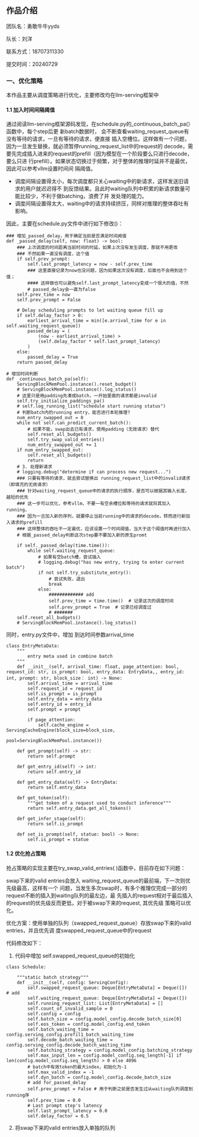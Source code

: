 ## 作品介绍

团队名：勇敢牛牛yyds

队长：刘洋

联系方式：18707311330

提交时间：20240729

### 一、优化策略
本作品主要从调度策略进行优化，主要修改均在llm-serving框架中

#### 1.1 加入时间间隔阈值

通过阅读llm-serving框架源码发现，在schedule.py的_continuous_batch_pa(）函数中，每个step后更
新batch数据时， 会不断查看waiting_request_queue有没有等待的请求，一旦有等待的请求，便直接
插入空槽位。这样做有一个问题，因为一旦发生替换，就必须暂停running_request_list中的request的
decode，需要先完成插入进来的request的prefill（因为模型在一个阶段要么只进行decode，要么只进
行prefill）。如果状态切换过于频繁，对于整体的推理时延并不是最优，因此可以参考vllm设置时间间
隔阈值。

- 调度间隔设置得太小，每次调度都只关心waiting中的新请求，这样发送旧请求的用户就迟迟得不
到反馈结果。且此时waiting队列中积累的新请求数量可能比较少，不利于做batching，浪费了并
发处理的能力。
- 调度间隔设置得太大，waiting中的请求持续挤压，同样对推理的整体吞吐有影响。


因此，主要在schedule.py文件中进行如下修改()：

```
### 增加_passed_delay，用于确定当前是否满足时间阙值  
def _passed_delay(self, now: float) -> bool:  
    ### 上次调度的时间距离当前时间的时延，如果上次没有发生调度，那就不用更改  
    ### 不然如果一直没有调度，这个值  
    if self.prev_prompt:  
        self.last_prompt_latency = now - self.prev_time  
        ### 这里直接记录为now也没问题，因为如果这次没有调度，后面也不会用到这个值；  
        #### 这样做也可以避免self.last_prompt_latency变成一个很大的值，不然  
        # passed_delay会一直为false  
    self.prev_time = now  
    self.prev_prompt = False  
  
    # Delay scheduling prompts to let waiting queue fill up  
    if self.delay_factor > 0:  
        earliest_arrival_time = min([e.arrival_time for e in self.waiting_request_queue])  
        passed_delay = (  
            (now - earliest_arrival_time) >  
            (self.delay_factor * self.last_prompt_latency)  
        )  
    else:  
        passed_delay = True  
    return passed_delay

# 增加时间判断  
def _continuous_batch_pa(self):  
    ServingBlockMemPool.instance().reset_budget()
    # ServingBlockMemPool.instance().log_status() 
    # 这里只是用padding先凑成batch，一开始里面的请求都是invalid  
    self.try_initialize_paddings_pa()  
    # self.log_running_list("schedule start running status")  
    # 判断batch内的running entry，能否进行本轮推理?  
    num_entry_swapped_out = 0  
    while not self.can_predict_current_batch():  
        # 如果不能，swap出去已有请求，使用padding（无效请求）替代  
        self.reset_all_budgets()
        self.try_swap_valid_entries()  
        num_entry_swapped_out += 1  
    if num_entry_swapped_out:  
        self.reset_all_budgets()
        return 
    # 3. 处理新请求
    # logging.debug("determine if can process new request...")
    ### 只要有等待的请求，就去尝试替换出 running_request_list中的invalid请求（即填充的无效请求）
    ### 针对waiting_request_queue中的请求的执行顺序，是否可以根据其输入长度，越短的优先
    ### 这一步可以优化，参考vllm，不要一有空余槽位和等待的请求就将其加入 running，
    ### 因为一旦加入新的序列，就要停止当前running中的请求的decode，转而进行新加入请求的prefill
    ### 这样整体的吞吐不一定最优，应该设置一个时间阈值，当大于这个阈值时再进行加入
    # 根据_passed_delay判断这次step要不要加入新的原生promt

    if self._passed_delay(time.time()):
        while self.waiting_request_queue:  
            # 如果有空batch槽，尝试插入  
            # logging.debug("has new entry, trying to enter current batch")
            if not self.try_substitute_entry(): 
                # 尝试失败，退出  
                break  
            else:  
                ############# add  
                self.prev_time = time.time()  # 记录这次的调度时间  
                self.prev_prompt = True  # 记录已经调度过  
                # #######  
    self.reset_all_budgets()   
    # ServingBlockMemPool.instance().log_status()

```

同时，entry.py文件中，增加 到达时间参数arrival_time


```
class EntryMetaData:  
    """
        entry meta used in combine batch  
    """  
    def __init__(self, arrival_time: float, page_attention: bool, request_id: str, is_prompt: bool, entry_data: EntryData,, entry_id: int, prompt: str, block_size： int) -> None:  
        self.arrival_time = arrival_time  
        self.request_id = request_id  
        self.is_prompt = is_prompt  
        self.entry_data = entry_data 
        self.entry_id = entry_id  
        self.prompt = prompt  

        if page_attention: 
            self.cache_engine = ServingCacheEngine(block_size=block_size,  
                                                   pool=ServingBlockMemPool.instance())
 
    def get_prompt(self) -> str:  
        return self.prompt  
  
    def get_entry_id(self) -> int:  
        return self.entry_id  
  
    def get_entry_data(self) -> EntryData:
        return self.entry_data  
  
    def get_token(self):  
        """get token of a request used to conduct inference"""
        return self.entry_data.get_all_tokens()  
  
    def get_infer_stage(self):  
        return self.is_prompt  
  
    def set_is_prompt(self, statue: bool) -> None:
        self.is_prompt = statue

```


#### 1.2 优化抢占策略
抢占策略的实现主要在try_swap_valid_entries( )函数中，目前存在如下问题：

swap下来的valid entries会放入 waiting_request_queue的最前端，下一次则优先级最高，这样有一个
问题，当发生多次swap时，有多个推理仅完成一部分的request不断的插入到waiting队列的最左边，最
先插入的request相对于最后插入的request的优先级反而更低，对于被swap下来的request, 其优先级
策略可以优化。

优化方案：使用单独的队列（swapped_request_queue）存放swap下来的valid entries，并且优先调
度swapped_request_queue中的request

代码修改如下：

1) 代码中增加 self.swapped_request_queue的初始化

```
class Schedule:

    """static batch strategy"""
    def __init__(self, config: ServingConfig):
        self.swapped_request_queue: Deque[EntryMetaData] = Deque([])  # add  
        self.waiting_request_queue: Deque[EntryMetaData] = Deque([])  
        self.running_request_list: List[EntryMetaData] = []  
        self.count_of_invalid_sample = 0  
        self.config = config  
        self.batch_size = config.model_config.decode_batch_size[0]  
        self.eos_token = config.model_config.end_token  
        self.batch_waiting_time = config.serving_config.prefil1_batch_waiting_time
        self.decode_batch_waiting_time = config.serving_config.decode_batch_waiting_time 
        self.batching_strategy = config.model_config.batching_strategy  
        self.max_input_len = config.model_config.seq_length[-1] if len(config.model_config.seq_length) > 0 else 4096  
        # batch中有效token的最大index，初始化为-1  
        self.max_valid_index = -1  
        self.dyn_batch = config.model_config.decode_batch_size  
        # add for_passed_delay  
        self.prev_prompt = False # 用于判断之前是否发生过从waiting队列调度到running序
        self.prev_time = 0.0
        # Last prompt step's latency
        self.last_prompt_latency = 0.0  
        self.delay_factor = 0.5

```

2) 将swap下来的valid entries放入单独的队列

```


```














